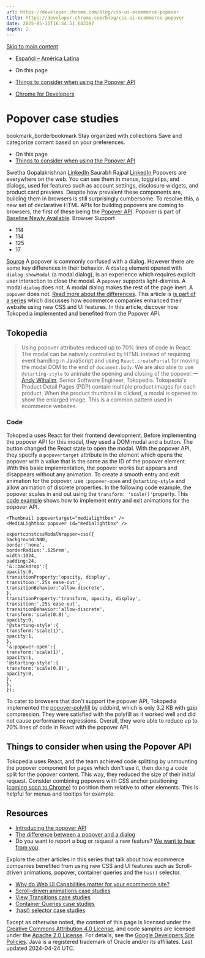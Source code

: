 ```yaml
---
url: https://developer.chrome.com/blog/css-ui-ecommerce-popover
title: https://developer.chrome.com/blog/css-ui-ecommerce-popover
date: 2025-05-11T16:54:51.643387
depth: 2
---
```


[ Skip to main content ](https://developer.chrome.com/blog/css-ui-ecommerce-popover#main-content)
  * [Español – América Latina](https://developer.chrome.com/blog/css-ui-ecommerce-popover?hl=es-419)




  * On this page
  * [Things to consider when using the Popover API](https://developer.chrome.com/blog/css-ui-ecommerce-popover#things_to_consider_when_using_the_popover_api)


  * [ Chrome for Developers ](https://developer.chrome.com/)


#  Popover case studies 
bookmark_borderbookmark Stay organized with collections  Save and categorize content based on your preferences.
  * On this page
  * [Things to consider when using the Popover API](https://developer.chrome.com/blog/css-ui-ecommerce-popover#things_to_consider_when_using_the_popover_api)


Swetha Gopalakrishnan 
[ LinkedIn ](https://www.linkedin.com/in/swetha-gopalakrishnan-5ba92936)
Saurabh Rajpal 
[ LinkedIn ](https://www.linkedin.com/in/imsaurabhrajpal)
Popovers are everywhere on the web. You can see them in menus, toggletips, and dialogs, used for features such as account settings, disclosure widgets, and product card previews. Despite how prevalent these components are, building them in browsers is still surprisingly cumbersome. To resolve this, a new set of declarative HTML APIs for building popovers are coming to browsers, the first of these being the [Popover API](https://developer.mozilla.org/docs/Web/API/Popover_API).
Popover is part of [Baseline Newly Available](https://web.dev/baseline).
Browser Support
  * 114 
  * 114 
  * 125 
  * 17 


[Source](https://developer.mozilla.org/docs/Web/API/HTMLButtonElement/popoverTargetAction)
A popover is commonly confused with a dialog. However there are some key differences in their behavior. A `dialog` element opened with `dialog.showModal` (a modal dialog), is an experience which requires explicit user interaction to close the modal. A `popover` supports light-dismiss. A modal `dialog` does not. A modal dialog makes the rest of the page inert. A `popover` does not. [Read more about the differences](https://hidde.blog/dialog-modal-popover-differences/).
This article is [is part of a series](https://developer.chrome.com/blog/css-ui-ecommerce) which discusses how ecommerce companies enhanced their website using new CSS and UI features. In this article, discover how Tokopedia implemented and benefited from the Popover API.
## Tokopedia
> Using popover attributes reduced up to 70% lines of code in React. The modal can be natively controlled by HTML instead of requiring event handling in JavaScript and using `React.createPortal` for moving the modal DOM to the end of `document.body`. We are also able to use `@starting-style` to animate the opening and closing of the popover.—[Andy Wihalim](https://www.linkedin.com/in/andy-wihalim-a4872512b), Senior Software Engineer, Tokopedia.
Tokopedia's Product Detail Pages (PDP) contain multiple product images for each product. When the product thumbnail is clicked, a modal is opened to show the enlarged image. This is a common pattern used in ecommerce websites.
### Code
Tokopedia uses React for their frontend development. Before implementing the popover API for this modal, they used a DOM modal and a button. The button changed the React state to open the modal. With the popover API, they specify a `popovertarget` attribute in the element which opens the popover with a value that is the same as the ID of the popover element.
With this basic implementation, the popover works but appears and disappears without any animation. To create a smooth entry and exit animation for the popover, use `:popover-open` and `@starting-style` and allow animation of discrete properties. In the following code example, the popover scales in and out using the `transform: 'scale()'`property.
This [code example](https://codepen.io/web-dot-dev/pen/OJBoLNb) shows how to implement entry and exit animations for the popover API.
```
<Thumbnail popovertarget="medialightbox" />
<MediaLightbox popover id="medialightbox" />

```
```
exportconstcssModalWrapper=css({
background:NN0,
border:'none',
borderRadius:'.625rem',
width:1024,
padding:24,
'&::backdrop':{
opacity:0,
transitionProperty:'opacity, display',
transition:'.25s ease-out',
transitionBehavior:'allow-discrete',
},
transitionProperty:'transform, opacity, display',
transition:'.25s ease-out',
transitionBehavior:'allow-discrete',
transform:'scale(0.8)',
opacity:0,
'@starting-style':{
transform:'scale(1)',
opacity:1,
},
'&:popover-open':{
transform:'scale(1)',
opacity:1,
'@starting-style':{
transform:'scale(0.8)',
opacity:0,
},
},
});

```

To cater to browsers that don't support the popover API, Tokopedia implemented the [popover-polyfill](https://github.com/oddbird/popover-polyfill) by oddbird, which is only 3.2 KB with gzip compression. They were satisfied with the polyfill as it worked well and did not cause performance regressions. Overall, they were able to reduce up to 70% lines of code in React with the popover API.
## Things to consider when using the Popover API
Tokopedia uses React, and the team achieved code splitting by unmounting the popover component for pages which don't use it, then doing a code split for the popover content. This way, they reduced the size of their initial request.
Consider combining popovers with CSS anchor positioning ([coming soon to Chrome](https://chromestatus.com/feature/5124922471874560)) to position them relative to other elements. This is helpful for menus and tooltips for example.
## Resources
  * [Introducing the popover API](https://developer.chrome.com/blog/introducing-popover-api)
  * [The difference between a popover and a dialog](https://developer.chrome.com/blog/introducing-popover-api#the_difference_between_a_popover_and_a_dialog)
  * Do you want to report a bug or request a new feature? [We want to hear from you](https://issues.chromium.org/issues/new?component=1456565&template=0).


Explore the other articles in this series that talk about how ecommerce companies benefited from using new CSS and UI features such as Scroll-driven animations, popover, container queries and the `has()` selector.
  * [Why do Web UI Capabilities matter for your ecommerce site?](https://developer.chrome.com/blog/css-ui-ecommerce)
  * [Scroll-driven animations case studies](https://developer.chrome.com/blog/css-ui-ecommerce-sda)
  * [View Transitions case studies](https://developer.chrome.com/blog/css-ui-ecommerce-vt)
  * [Container Queries case studies](https://developer.chrome.com/blog/css-ui-ecommerce-cq)
  * [:has() selector case studies](https://developer.chrome.com/blog/css-ui-ecommerce-has)


Except as otherwise noted, the content of this page is licensed under the [Creative Commons Attribution 4.0 License](https://creativecommons.org/licenses/by/4.0/), and code samples are licensed under the [Apache 2.0 License](https://www.apache.org/licenses/LICENSE-2.0). For details, see the [Google Developers Site Policies](https://developers.google.com/site-policies). Java is a registered trademark of Oracle and/or its affiliates.
Last updated 2024-04-24 UTC.

